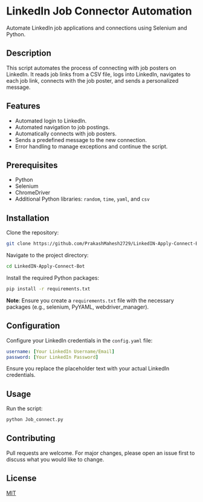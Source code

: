 # LinkedIn Job Connector Automation

Automate LinkedIn job applications and connections using Selenium and Python.

## Description

This script automates the process of connecting with job posters on LinkedIn. It reads job links from a CSV file, logs into LinkedIn, navigates to each job link, connects with the job poster, and sends a personalized message.

## Features

- Automated login to LinkedIn.
- Automated navigation to job postings.
- Automatically connects with job posters.
- Sends a predefined message to the new connection.
- Error handling to manage exceptions and continue the script.

## Prerequisites

- Python
- Selenium
- ChromeDriver
- Additional Python libraries: `random`, `time`, `yaml`, and `csv`

## Installation

Clone the repository:

```bash
git clone https://github.com/PrakashMahesh2729/LinkedIN-Apply-Connect-Bot/
```

Navigate to the project directory:

```bash
cd LinkedIN-Apply-Connect-Bot
```

Install the required Python packages:

```bash
pip install -r requirements.txt
```

**Note**: Ensure you create a `requirements.txt` file with the necessary packages (e.g., selenium, PyYAML, webdriver_manager).

## Configuration

Configure your LinkedIn credentials in the `config.yaml` file:

```yaml
username: [Your LinkedIn Username/Email]
password: [Your LinkedIn Password]
```

Ensure you replace the placeholder text with your actual LinkedIn credentials.

## Usage

Run the script:

```bash
python Job_connect.py
```


## Contributing

Pull requests are welcome. For major changes, please open an issue first to discuss what you would like to change.

## License

[MIT](https://choosealicense.com/licenses/mit/)
